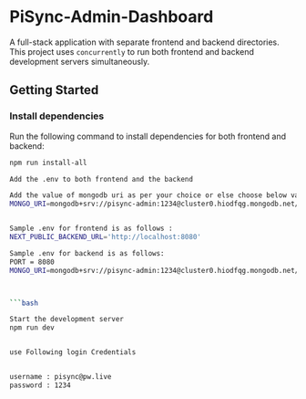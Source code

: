 # PiSync-Admin-Dashboard



A full-stack application with separate frontend and backend directories. This project uses `concurrently` to run both frontend and backend development servers simultaneously.

## Getting Started

### Install dependencies

Run the following command to install dependencies for both frontend and backend:

```bash
npm run install-all

Add the .env to both frontend and the backend

Add the value of mongodb uri as per your choice or else choose below value 
MONGO_URI=mongodb+srv://pisync-admin:1234@cluster0.hiodfqg.mongodb.net/


Sample .env for frontend is as follows :
NEXT_PUBLIC_BACKEND_URL='http://localhost:8080'

Sample .env for backend is as follows:
PORT = 8080
MONGO_URI=mongodb+srv://pisync-admin:1234@cluster0.hiodfqg.mongodb.net/



```bash 

Start the development server
npm run dev


use Following login Credentials


username : pisync@pw.live
password : 1234

